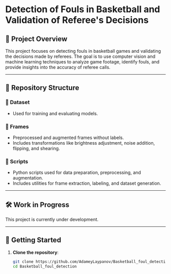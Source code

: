# Detection of Fouls in Basketball and Validation of Referee's Decisions

## 🏀 Project Overview
This project focuses on detecting fouls in basketball games and validating the decisions made by referees. The goal is to use computer vision and machine learning techniques to analyze game footage, identify fouls, and provide insights into the accuracy of referee calls.

---

## 📂 Repository Structure

### 📁 **Dataset**
- Used for training and evaluating models.

### 📁 **Frames**
- Preprocessed and augmented frames without labels.
- Includes transformations like brightness adjustment, noise addition, flipping, and shearing.

### 📁 **Scripts**
- Python scripts used for data preparation, preprocessing, and augmentation.
- Includes utilities for frame extraction, labeling, and dataset generation.

---

## 🛠️ Work in Progress
This project is currently under development. 

---

## 🚀 Getting Started
1. **Clone the repository**:
   ```bash
   git clone https://github.com/AdameyLaypanov/Basketball_foul_detection.git
   cd Basketball_foul_detection

